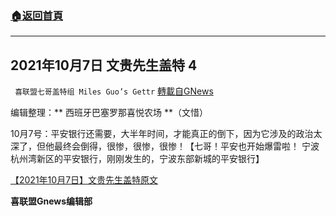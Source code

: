 ###  [:house:返回首頁](https://github.com/ourhimalayas/txt)
---


## 2021年10月7日 文贵先生盖特 4
` 喜联盟七哥盖特组 Miles Guo’s Gettr` [轉載自GNews](https://gnews.org/zh-hans/1579380/)

编辑整理：** 西班牙巴塞罗那喜悦农场 **（文惜）

10月7号：平安银行还需要，大半年时间，才能真正的倒下，因为它涉及的政治太深了，但他最终会倒得，很惨，很惨，很惨！【七哥！平安也开始爆雷啦！ 宁波杭州湾新区的平安银行，刚刚发生的，宁波东部新城的平安银行】

[【2021年10月7日】文贵先生盖特原文](https://gettr.com/post/pdfuws30cc)

**喜联盟Gnews编辑部**
